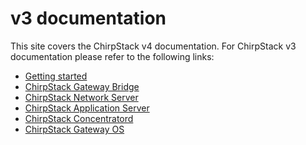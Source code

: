 # v3 documentation

This site covers the ChirpStack v4 documentation. For ChirpStack v3
documentation please refer to the following links:

* [Getting started](https://www.chirpstack.io/project/)
* [ChirpStack Gateway Bridge](https://www.chirpstack.io/chirpstack-gateway-bridge/)
* [ChirpStack Network Server](https://www.chirpstack.io/network-server/)
* [ChirpStack Application Server](https://www.chirpstack.io/application-server/)
* [ChirpStack Concentratord](https://www.chirpstack.io/chirpstack-concentratord/)
* [ChirpStack Gateway OS](https://www.chirpstack.io/chirpstack-gateway-os/)
